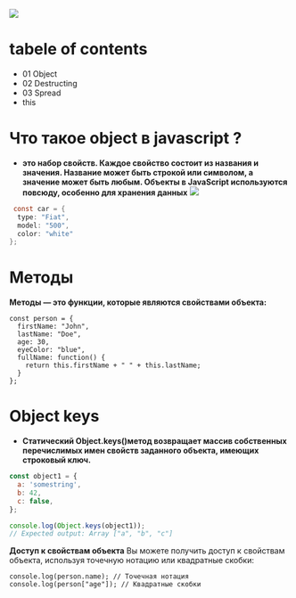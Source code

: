 ![](https://blog.alexdevero.com/wp-content/uploads/2020/02/10-02-20-javascript-objects-friendly-introduction-p1-blog.jpg)
# tabele of contents
+ 01 Object
+ 02 Destructing
+ 03 Spread
+ this
# Что такое object в javascript ?
+ **это набор свойств. Каждое свойство состоит из названия и значения. Название может быть строкой или символом, а значение может быть любым. Объекты в JavaScript используются повсюду, особенно для хранения данных**
![](https://www.scientecheasy.com/wp-content/uploads/2022/03/javascript-object-example.png)
```java
 const car = {
  type: "Fiat",
  model: "500",
  color: "white"
};
```
# Методы
**Методы — это функции, которые являются свойствами объекта:**
```
const person = {
  firstName: "John",
  lastName: "Doe",
  age: 30,
  eyeColor: "blue",
  fullName: function() {
    return this.firstName + " " + this.lastName;
  }
};
```
# Object keys
+ **Статический Object.keys()метод возвращает массив собственных перечислимых имен свойств заданного объекта, имеющих строковый ключ.**
```javascript
const object1 = {
  a: 'somestring',
  b: 42,
  c: false,
};

console.log(Object.keys(object1));
// Expected output: Array ["a", "b", "c"]
```
**Доступ к свойствам объекта**
Вы можете получить доступ к свойствам объекта, используя точечную нотацию или квадратные скобки:
```
console.log(person.name); // Точечная нотация
console.log(person["age"]); // Квадратные скобки
```
